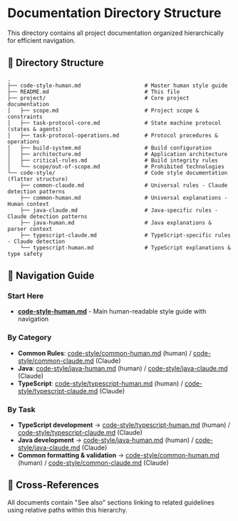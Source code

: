 # Documentation Directory Structure

This directory contains all project documentation organized hierarchically for efficient navigation.

## 📁 Directory Structure

```
.
├── code-style-human.md                    # Master human style guide
├── README.md                              # This file
├── project/                               # Core project documentation
│   ├── scope.md                           # Project scope & constraints
│   ├── task-protocol-core.md              # State machine protocol (states & agents)
│   ├── task-protocol-operations.md        # Protocol procedures & operations
│   ├── build-system.md                    # Build configuration
│   ├── architecture.md                    # Application architecture
│   ├── critical-rules.md                  # Build integrity rules
│   └── scope/out-of-scope.md              # Prohibited technologies
└── code-style/                            # Code style documentation (flatter structure)
    ├── common-claude.md                   # Universal rules - Claude detection patterns
    ├── common-human.md                    # Universal explanations - Human context
    ├── java-claude.md                     # Java-specific rules - Claude detection patterns
    ├── java-human.md                      # Java explanations & parser context
    ├── typescript-claude.md               # TypeScript-specific rules - Claude detection
    └── typescript-human.md                # TypeScript explanations & type safety
```

## 🎯 Navigation Guide

### Start Here
- **[code-style-human.md](code-style-human.md)** - Main human-readable style guide with navigation

### By Category
- **Common Rules**: [code-style/common-human.md](code-style/common-human.md) (human) / [code-style/common-claude.md](code-style/common-claude.md) (Claude)
- **Java**: [code-style/java-human.md](code-style/java-human.md) (human) / [code-style/java-claude.md](code-style/java-claude.md) (Claude)
- **TypeScript**: [code-style/typescript-human.md](code-style/typescript-human.md) (human) / [code-style/typescript-claude.md](code-style/typescript-claude.md) (Claude)

### By Task
- **TypeScript development** → [code-style/typescript-human.md](code-style/typescript-human.md) (human) / [code-style/typescript-claude.md](code-style/typescript-claude.md) (Claude)
- **Java development** → [code-style/java-human.md](code-style/java-human.md) (human) / [code-style/java-claude.md](code-style/java-claude.md) (Claude)
- **Common formatting & validation** → [code-style/common-human.md](code-style/common-human.md) (human) / [code-style/common-claude.md](code-style/common-claude.md) (Claude)

## 🔗 Cross-References

All documents contain "See also" sections linking to related guidelines using relative paths within this hierarchy.